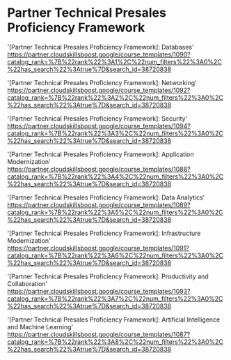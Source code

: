 # Partner Technical Presales Proficiency Framework


'[Partner Technical Presales Proficiency Framework]: Databases'
https://partner.cloudskillsboost.google/course_templates/1090?catalog_rank=%7B%22rank%22%3A1%2C%22num_filters%22%3A0%2C%22has_search%22%3Atrue%7D&search_id=38720838

'[Partner Technical Presales Proficiency Framework]: Networking'
https://partner.cloudskillsboost.google/course_templates/1092?catalog_rank=%7B%22rank%22%3A2%2C%22num_filters%22%3A0%2C%22has_search%22%3Atrue%7D&search_id=38720838


'[Partner Technical Presales Proficiency Framework]: Security'
https://partner.cloudskillsboost.google/course_templates/1094?catalog_rank=%7B%22rank%22%3A3%2C%22num_filters%22%3A0%2C%22has_search%22%3Atrue%7D&search_id=38720838


'[Partner Technical Presales Proficiency Framework]: Application Modernization'
https://partner.cloudskillsboost.google/course_templates/1088?catalog_rank=%7B%22rank%22%3A4%2C%22num_filters%22%3A0%2C%22has_search%22%3Atrue%7D&search_id=38720838


'[Partner Technical Presales Proficiency Framework]: Data Analytics'
https://partner.cloudskillsboost.google/course_templates/1089?catalog_rank=%7B%22rank%22%3A5%2C%22num_filters%22%3A0%2C%22has_search%22%3Atrue%7D&search_id=38720838


'[Partner Technical Presales Proficiency Framework]: Infrastructure Modernization'
https://partner.cloudskillsboost.google/course_templates/1091?catalog_rank=%7B%22rank%22%3A6%2C%22num_filters%22%3A0%2C%22has_search%22%3Atrue%7D&search_id=38720838


'[Partner Technical Presales Proficiency Framework]: Productivity and Collaboration'
https://partner.cloudskillsboost.google/course_templates/1093?catalog_rank=%7B%22rank%22%3A7%2C%22num_filters%22%3A0%2C%22has_search%22%3Atrue%7D&search_id=38720838


'[Partner Technical Presales Proficiency Framework]: Artificial Intelligence and Machine Learning'
https://partner.cloudskillsboost.google/course_templates/1087?catalog_rank=%7B%22rank%22%3A8%2C%22num_filters%22%3A0%2C%22has_search%22%3Atrue%7D&search_id=38720838
